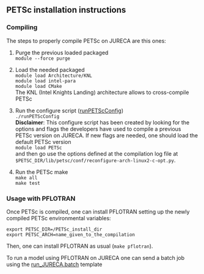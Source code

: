 ## PETSc installation instructions
### Compiling
The steps to properly compile PETSc on JURECA are this ones:

1. Purge the previous loaded packaged  
`module --force purge`
1. Load the needed packaged \
`module load Architecture/KNL` \
`module load intel-para` \
`module load CMake` \
The KNL (Intel Knights Landing) architecture allows to cross-compile PETSc

2. Run the configure script ([runPETScConfig](runPETScConfig.txt)) \
`./runPETScConfig`  
  **Disclaimer**:   This configure script has been created by looking for the options and flags the developers have
   used to compile
   a previous PETSc version on JURECA. If new flags are needed, one should load the default PETSc version  
    `module load PETSc`  
     and then go use the options defined at the compilation log file at   
     `$PETSC_DIR/lib/petsc/conf/reconfigure-arch-linux2-c-opt.py`.
3. Run the PETSc make \
`make all` \
`make test`

### Usage with PFLOTRAN

Once PETSc is compiled, one can install PFLOTRAN setting up the newly compiled PETSc environmental variables:

`export PETSC_DIR=/PETSc_install_dir`  
`export PETSC_ARCH=name_given_to_the_compilation`

Then, one can install PFLOTRAN as usual (`make pflotran`).

To run a model using PFLOTRAN on JURECA one can send a batch job using the [run_JURECA.batch](run_JURECA.batch) template